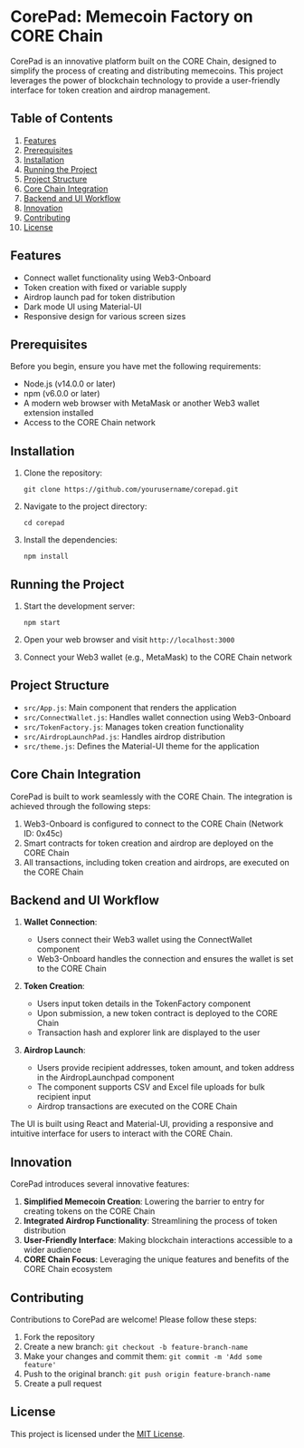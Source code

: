 # CorePad: Memecoin Factory on CORE Chain

CorePad is an innovative platform built on the CORE Chain, designed to simplify the process of creating and distributing memecoins. This project leverages the power of blockchain technology to provide a user-friendly interface for token creation and airdrop management.

## Table of Contents

1. [Features](#features)
2. [Prerequisites](#prerequisites)
3. [Installation](#installation)
4. [Running the Project](#running-the-project)
5. [Project Structure](#project-structure)
6. [Core Chain Integration](#core-chain-integration)
7. [Backend and UI Workflow](#backend-and-ui-workflow)
8. [Innovation](#innovation)
9. [Contributing](#contributing)
10. [License](#license)

## Features

- Connect wallet functionality using Web3-Onboard
- Token creation with fixed or variable supply
- Airdrop launch pad for token distribution
- Dark mode UI using Material-UI
- Responsive design for various screen sizes

## Prerequisites

Before you begin, ensure you have met the following requirements:

- Node.js (v14.0.0 or later)
- npm (v6.0.0 or later)
- A modern web browser with MetaMask or another Web3 wallet extension installed
- Access to the CORE Chain network

## Installation

1. Clone the repository:
   ```
   git clone https://github.com/yourusername/corepad.git
   ```

2. Navigate to the project directory:
   ```
   cd corepad
   ```

3. Install the dependencies:
   ```
   npm install
   ```

## Running the Project

1. Start the development server:
   ```
   npm start
   ```

2. Open your web browser and visit `http://localhost:3000`

3. Connect your Web3 wallet (e.g., MetaMask) to the CORE Chain network

## Project Structure

- `src/App.js`: Main component that renders the application
- `src/ConnectWallet.js`: Handles wallet connection using Web3-Onboard
- `src/TokenFactory.js`: Manages token creation functionality
- `src/AirdropLaunchPad.js`: Handles airdrop distribution
- `src/theme.js`: Defines the Material-UI theme for the application

## Core Chain Integration

CorePad is built to work seamlessly with the CORE Chain. The integration is achieved through the following steps:

1. Web3-Onboard is configured to connect to the CORE Chain (Network ID: 0x45c)
2. Smart contracts for token creation and airdrop are deployed on the CORE Chain
3. All transactions, including token creation and airdrops, are executed on the CORE Chain

## Backend and UI Workflow

1. **Wallet Connection**:
   - Users connect their Web3 wallet using the ConnectWallet component
   - Web3-Onboard handles the connection and ensures the wallet is set to the CORE Chain

2. **Token Creation**:
   - Users input token details in the TokenFactory component
   - Upon submission, a new token contract is deployed to the CORE Chain
   - Transaction hash and explorer link are displayed to the user

3. **Airdrop Launch**:
   - Users provide recipient addresses, token amount, and token address in the AirdropLaunchpad component
   - The component supports CSV and Excel file uploads for bulk recipient input
   - Airdrop transactions are executed on the CORE Chain

The UI is built using React and Material-UI, providing a responsive and intuitive interface for users to interact with the CORE Chain.

## Innovation

CorePad introduces several innovative features:

1. **Simplified Memecoin Creation**: Lowering the barrier to entry for creating tokens on the CORE Chain
2. **Integrated Airdrop Functionality**: Streamlining the process of token distribution
3. **User-Friendly Interface**: Making blockchain interactions accessible to a wider audience
4. **CORE Chain Focus**: Leveraging the unique features and benefits of the CORE Chain ecosystem

## Contributing

Contributions to CorePad are welcome! Please follow these steps:

1. Fork the repository
2. Create a new branch: `git checkout -b feature-branch-name`
3. Make your changes and commit them: `git commit -m 'Add some feature'`
4. Push to the original branch: `git push origin feature-branch-name`
5. Create a pull request

## License

This project is licensed under the [MIT License](LICENSE).

